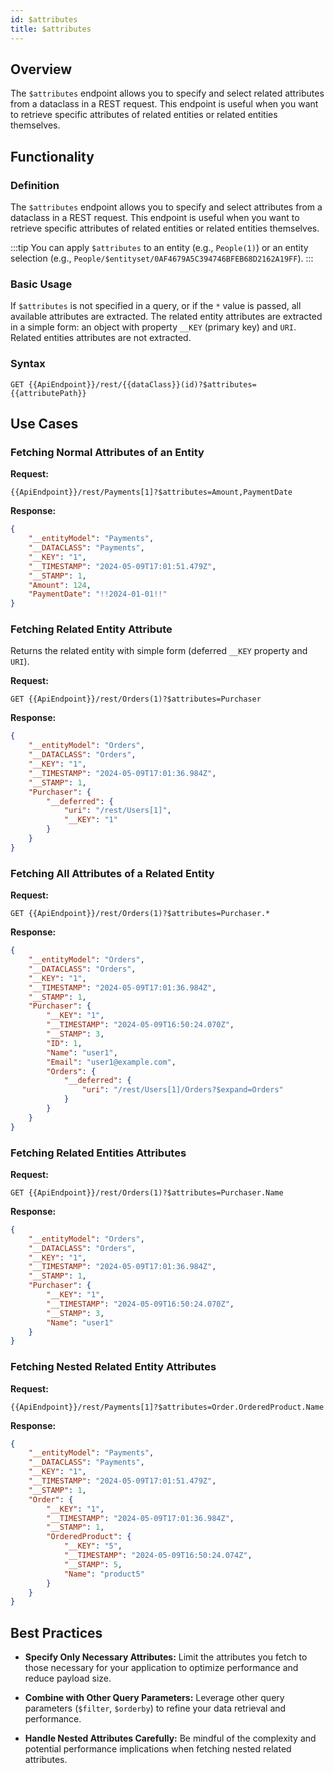 ```yaml
---
id: $attributes
title: $attributes 
---
```



## Overview

The `$attributes` endpoint allows you to specify and select related attributes from a dataclass in a REST request. This endpoint is useful when you want to retrieve specific attributes of related entities or related entities themselves.

## Functionality

### Definition

The `$attributes` endpoint allows you to specify and select attributes from a dataclass in a REST request. This endpoint is useful when you want to retrieve specific attributes of related entities or related entities themselves.

:::tip
You can apply `$attributes` to an entity (e.g., `People(1)`) or an entity selection (e.g., `People/$entityset/0AF4679A5C394746BFEB68D2162A19FF`).
:::

### Basic Usage

If `$attributes` is not specified in a query, or if the `*` value is passed, all available attributes are extracted. The related entity attributes are extracted in a simple form: an object with property `__KEY` (primary key) and `URI`. Related entities attributes are not extracted.

### Syntax

```
GET {{ApiEndpoint}}/rest/{{dataClass}}(id)?$attributes={{attributePath}}
```



## Use Cases

### Fetching Normal Attributes of an Entity

**Request:**

```
{{ApiEndpoint}}/rest/Payments[1]?$attributes=Amount,PaymentDate
```

**Response:**

```json
{
    "__entityModel": "Payments",
    "__DATACLASS": "Payments",
    "__KEY": "1",
    "__TIMESTAMP": "2024-05-09T17:01:51.479Z",
    "__STAMP": 1,
    "Amount": 124,
    "PaymentDate": "!!2024-01-01!!"
}
```



### Fetching Related Entity Attribute

Returns the related entity with simple form (deferred `__KEY` property and `URI`).

**Request:**

```
GET {{ApiEndpoint}}/rest/Orders(1)?$attributes=Purchaser
```

**Response:**

```json
{
    "__entityModel": "Orders",
    "__DATACLASS": "Orders",
    "__KEY": "1",
    "__TIMESTAMP": "2024-05-09T17:01:36.984Z",
    "__STAMP": 1,
    "Purchaser": {
        "__deferred": {
            "uri": "/rest/Users[1]",
            "__KEY": "1"
        }
    }
}
```

### Fetching All Attributes of a Related Entity

**Request:**

```
GET {{ApiEndpoint}}/rest/Orders(1)?$attributes=Purchaser.*
```

**Response:**

```json
{
    "__entityModel": "Orders",
    "__DATACLASS": "Orders",
    "__KEY": "1",
    "__TIMESTAMP": "2024-05-09T17:01:36.984Z",
    "__STAMP": 1,
    "Purchaser": {
        "__KEY": "1",
        "__TIMESTAMP": "2024-05-09T16:50:24.070Z",
        "__STAMP": 3,
        "ID": 1,
        "Name": "user1",
        "Email": "user1@example.com",
        "Orders": {
            "__deferred": {
                "uri": "/rest/Users[1]/Orders?$expand=Orders"
            }
        }
    }
}
```

### Fetching Related Entities Attributes

**Request:**

```
GET {{ApiEndpoint}}/rest/Orders(1)?$attributes=Purchaser.Name
```

**Response:**

```json
{
    "__entityModel": "Orders",
    "__DATACLASS": "Orders",
    "__KEY": "1",
    "__TIMESTAMP": "2024-05-09T17:01:36.984Z",
    "__STAMP": 1,
    "Purchaser": {
        "__KEY": "1",
        "__TIMESTAMP": "2024-05-09T16:50:24.070Z",
        "__STAMP": 3,
        "Name": "user1"
    }
}
```


### Fetching Nested Related Entity Attributes

**Request:**

```
{{ApiEndpoint}}/rest/Payments[1]?$attributes=Order.OrderedProduct.Name
```

**Response:**

```json
{
    "__entityModel": "Payments",
    "__DATACLASS": "Payments",
    "__KEY": "1",
    "__TIMESTAMP": "2024-05-09T17:01:51.479Z",
    "__STAMP": 1,
    "Order": {
        "__KEY": "1",
        "__TIMESTAMP": "2024-05-09T17:01:36.984Z",
        "__STAMP": 1,
        "OrderedProduct": {
            "__KEY": "5",
            "__TIMESTAMP": "2024-05-09T16:50:24.074Z",
            "__STAMP": 5,
            "Name": "product5"
        }
    }
}
```

## Best Practices

- **Specify Only Necessary Attributes:** Limit the attributes you fetch to those necessary for your application to optimize performance and reduce payload size.

- **Combine with Other Query Parameters:** Leverage other query parameters (`$filter`, `$orderby`) to refine your data retrieval and performance.

- **Handle Nested Attributes Carefully:** Be mindful of the complexity and potential performance implications when fetching nested related attributes.

